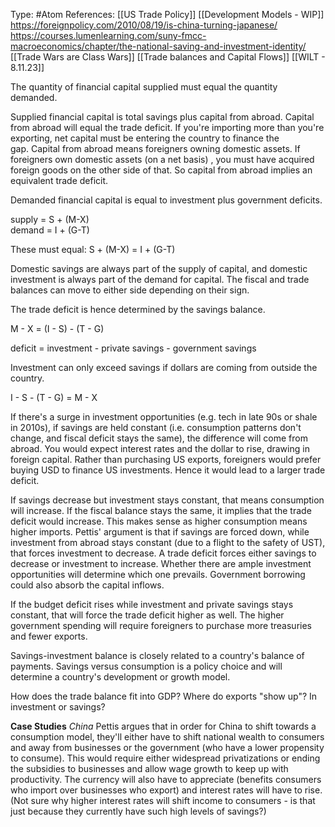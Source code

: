 Type: #Atom 
References: [[US Trade Policy]]
[[Development Models - WIP]]
https://foreignpolicy.com/2010/08/19/is-china-turning-japanese/
https://courses.lumenlearning.com/suny-fmcc-macroeconomics/chapter/the-national-saving-and-investment-identity/
[[Trade Wars are Class Wars]]
[[Trade balances and Capital Flows]]
[[WILT - 8.11.23]]

The quantity of financial capital supplied must equal the quantity demanded. 

Supplied financial capital is total savings plus capital from abroad. Capital from abroad will equal the trade deficit. If you're importing more than you're exporting, net capital must be entering the country to finance the gap. Capital from abroad means foreigners owning domestic assets. If foreigners own domestic assets (on a net basis) , you must have acquired foreign goods on the other side of that. So capital from abroad implies an equivalent trade deficit. 

Demanded financial capital is equal to investment plus government deficits.  

supply = S + (M-X)  
demand = I + (G-T)
  
These must equal: S + (M-X) = I + (G-T)  

Domestic savings are always part of the supply of capital, and domestic investment is always part of the demand for capital. The fiscal and trade balances can move to either side depending on their sign.   

The trade deficit is hence determined by the savings balance.  

M - X = (I - S) - (T - G)

deficit = investment - private savings - government savings   

Investment can only exceed savings if dollars are coming from outside the country. 

I - S - (T - G) = M - X  

If there's a surge in investment opportunities (e.g. tech in late 90s or shale in 2010s), if savings are held constant (i.e. consumption patterns don't change, and fiscal deficit stays the same), the difference will come from abroad. You would expect interest rates and the dollar to rise, drawing in foreign capital. Rather than purchasing US exports, foreigners would prefer buying USD to finance US investments. Hence it would lead to a larger trade deficit.   

If savings decrease but investment stays constant, that means consumption will increase. If the fiscal balance stays the same, it implies that the trade deficit would increase. This makes sense as higher consumption means higher imports. Pettis' argument is that if savings are forced down, while investment from abroad stays constant (due to a flight to the safety of UST), that forces investment to decrease. A trade deficit forces either savings to decrease or investment to increase. Whether there are ample investment opportunities will determine which one prevails. Government borrowing could also absorb the capital inflows.  

If the budget deficit rises while investment and private savings stays constant, that will force the trade deficit higher as well. The higher government spending will require foreigners to purchase more treasuries and fewer exports.

Savings-investment balance is closely related to a country's balance of payments. Savings versus consumption is a policy choice and will determine a country's development or growth model. 

How does the trade balance fit into GDP? 
Where do exports "show up"? In investment or savings?


**Case Studies**
*China*
Pettis argues that in order for China to shift towards a consumption model, they'll either have to shift national wealth to consumers and away from businesses or the government (who have a lower propensity to consume). This would require either widespread privatizations or ending the subsidies to businesses and allow wage growth to keep up with productivity. The currency will also have to appreciate (benefits consumers who import over businesses who export)  and interest rates will have to rise. (Not sure why higher interest rates will shift income to consumers - is that just because they currently have such high levels of savings?)
